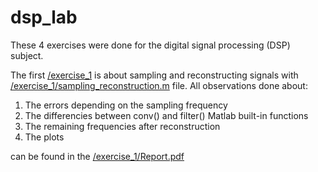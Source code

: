# dsp_lab

These 4 exercises were done for the digital signal processing (DSP) subject.

The first [/exercise_1](/exercise1) is about sampling and reconstructing signals with [/exercise_1/sampling_reconstruction.m](/exercise_1/sampling_reconstruction.m)
file. All observations done about:
1) The errors depending on the sampling frequency
2) The differencies between conv() and filter() Matlab built-in functions
3) The remaining frequencies after reconstruction
4) The plots

can be found in the  [/exercise_1/Report.pdf](/exercise_1/Report.pdf)
